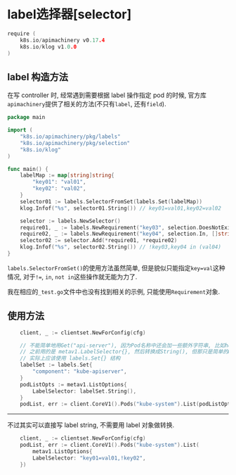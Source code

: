 # label选择器[selector]

```go
require (
	k8s.io/apimachinery v0.17.4
	k8s.io/klog v1.0.0
)
```

## label 构造方法

在写 controller 时, 经常遇到需要根据 label 操作指定 pod 的时候, 官方库`apimachinery`提供了相关的方法(不只有`label`, 还有`field`).

```go
package main

import (
	"k8s.io/apimachinery/pkg/labels"
	"k8s.io/apimachinery/pkg/selection"
	"k8s.io/klog"
)

func main() {
	labelMap := map[string]string{
		"key01": "val01",
		"key02": "val02",
	}
	selector01 := labels.SelectorFromSet(labels.Set(labelMap))
	klog.Infof("%s", selector01.String()) // key01=val01,key02=val02

	selector := labels.NewSelector()
	require01, _ := labels.NewRequirement("key03", selection.DoesNotExist, nil)
	require02, _ := labels.NewRequirement("key04", selection.In, []string{"val04"})
	selector02 := selector.Add(*require01, *require02)
	klog.Infof("%s", selector02.String()) // !key03,key04 in (val04)
}
```

`labels.SelectorFromSet()`的使用方法虽然简单, 但是貌似只能指定`key=val`这种情况, 对于`!=`, `in`, `not in`这些操作就无能为力了. 

我在相应的`_test.go`文件中也没有找到相关的示例, 只能使用`Requirement`对象.

## 使用方法

```go
	client, _ := clientset.NewForConfig(cfg)

	// 不能简单地用Get("api-server"), 因为Pod名称中还会加一些额外字符串, 比如hostname.
	// 之前用的是 metav1.LabelSelector{}, 然后转换成String(), 但那只是简单的Marshal(),
	// 实际上应该使用 labels.Set{} 结构
	labelSet := labels.Set{
		"component": "kube-apiserver",
	}
	podListOpts := metav1.ListOptions{
		LabelSelector: labelSet.String(),
	}
	podList, err := client.CoreV1().Pods("kube-system").List(podListOpts)
```

------

不过其实可以直接写 label string, 不需要用 label 对象做转换.

```go
	client, _ := clientset.NewForConfig(cfg)
	podList, err := client.CoreV1().Pods("kube-system").List(
		metav1.ListOptions{
		LabelSelector: "key01=val01,!key02",
	})
```
